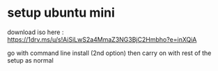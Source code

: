 # setup ubuntu mini
 
download iso here : https://1drv.ms/u/s!AiSiLwS2a4MmaZ3NG3BjC2Hmbho?e=inXQiA

go with command line install (2nd option) then carry on with rest of the setup as normal
